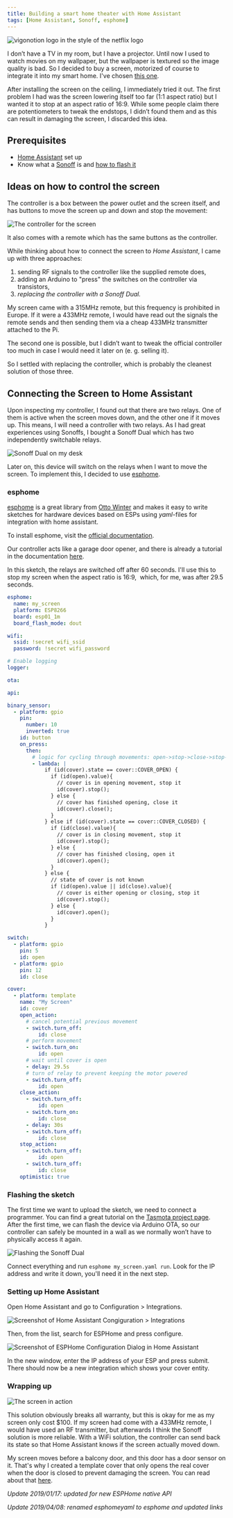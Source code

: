 ```yaml
---
title: Building a smart home theater with Home Assistant
tags: [Home Assistant, Sonoff, esphome]
---
```


![vigonotion logo in the style of the netflix logo](/img/2018/11/vigoflix.png)

I don’t have a TV in my room, but I have a projector. Until now I used to watch movies on my wallpaper, but the wallpaper is textured so the image quality is bad. So I decided to buy a screen, motorized of course to integrate it into my smart home. I've chosen [this one](https://www.amazon.de/gp/product/B00X445AQI/ref=oh_aui_detailpage_o03_s00?ie=UTF8&amp;psc=1).

After installing the screen on the ceiling, I immediately tried it out. The first problem I had was the screen lowering itself too far (1:1 aspect ratio) but I wanted it to stop at an aspect ratio of 16:9. While some people claim there are potentiometers to tweak the endstops, I didn’t found them and as this can result in damaging the screen, I discarded this idea.

<!--truncate-->

## Prerequisites

- [Home Assistant](https://www.home-assistant.io/) set up
- Know what a [Sonoff](https://www.itead.cc/sonoff-pow-r2.html) is and [how to flash it](https://github.com/arendst/Sonoff-Tasmota/wiki/Hardware-Preparation)

## Ideas on how to control the screen

The controller is a box between the power outlet and the screen itself, and has buttons to move the screen up and down and stop the movement:

![The controller for the screen](/img/2018/11/controller_old.jpg)

It also comes with a remote which has the same buttons as the controller.

While thinking about how to connect the screen to *Home Assistant*, I came up with three approaches:

1. sending RF signals to the controller like the supplied remote does,
2. adding an Arduino to "press" the switches on the controller via transistors,
3. *replacing the controller with a Sonoff Dual.*

My screen came with a 315MHz remote, but this frequency is prohibited in Europe. If it were a 433MHz remote, I would have read out the signals the remote sends and then sending them via a cheap 433MHz transmitter attached to the Pi.

The second one is possible, but I didn’t want to tweak the official controller too much in case I would need it later on (e. g. selling it).

So I settled with replacing the controller, which is probably the cleanest solution of those three. 

## Connecting the Screen to Home Assistant

Upon inspecting my controller, I found out that there are two relays. One of them is active when the screen moves down, and the other one if it moves up. This means, I will need a controller with two relays. As I had great experiences using Sonoffs, I bought a Sonoff Dual which has two independently switchable relays.

![Sonoff Dual on my desk](/img/2018/11/sonoff_dual.jpg)

Later on, this device will switch on the relays when I want to move the screen. To implement this, I decided to use [esphome](https://esphome.io).

### esphome

[esphome](https://esphome.io) is a great library from [Otto Winter](https://github.com/OttoWinter/) and makes it easy to write sketches for hardware devices based on ESPs using *yaml*-files for integration with home assistant. 

To install esphome, visit the [official documentation](https://esphome.io/guides/getting_started_command_line.html).

Our controller acts like a garage door opener, and there is already a tutorial in the documentation [here](https://esphome.io/cookbook/dual-r2-cover.html).

In this sketch, the relays are switched off after 60 seconds. I'll use this to stop my screen when the aspect ratio is 16:9,  which, for me, was after 29.5 seconds.

```yaml
esphome:
  name: my_screen
  platform: ESP8266
  board: esp01_1m
  board_flash_mode: dout

wifi:
  ssid: !secret wifi_ssid
  password: !secret wifi_password

# Enable logging
logger:

ota:

api:

binary_sensor:
  - platform: gpio
    pin:
      number: 10
      inverted: true
    id: button
    on_press:
      then:
        # logic for cycling through movements: open->stop->close->stop->...
        - lambda: |
            if (id(cover).state == cover::COVER_OPEN) {
              if (id(open).value){
                // cover is in opening movement, stop it
                id(cover).stop();
              } else {
                // cover has finished opening, close it
                id(cover).close();
              }
            } else if (id(cover).state == cover::COVER_CLOSED) {
              if (id(close).value){
                // cover is in closing movement, stop it
                id(cover).stop();
              } else {
                // cover has finished closing, open it
                id(cover).open();
              }
            } else {
              // state of cover is not known
              if (id(open).value || id(close).value){
                // cover is either opening or closing, stop it
                id(cover).stop();
              } else {
                id(cover).open();
              }
            }

switch:
  - platform: gpio
    pin: 5
    id: open
  - platform: gpio
    pin: 12
    id: close

cover:
  - platform: template
    name: "My Screen"
    id: cover
    open_action:
      # cancel potential previous movement
      - switch.turn_off:
          id: close
      # perform movement
      - switch.turn_on:
          id: open
      # wait until cover is open
      - delay: 29.5s
      # turn of relay to prevent keeping the motor powered
      - switch.turn_off:
          id: open
    close_action:
      - switch.turn_off:
          id: open
      - switch.turn_on:
          id: close
      - delay: 30s
      - switch.turn_off:
          id: close
    stop_action:
      - switch.turn_off:
          id: open
      - switch.turn_off:
          id: close
    optimistic: true
```

### Flashing the sketch

The first time we want to upload the sketch, we need to connect a programmer. You can find a great tutorial on the [Tasmota project page](https://github.com/arendst/Sonoff-Tasmota/wiki/Hardware-Preparation). After the first time, we can flash the device via Arduino OTA, so our controller can safely be mounted in a wall as we normally won’t have to physically access it again.

![Flashing the Sonoff Dual](/img/2018/11/flashing.jpg)

Connect everything and run `esphome my_screen.yaml run`. Look for the IP address and write it down, you'll need it in the next step.

### Setting up Home Assistant

Open Home Assistant and go to Configuration > Integrations.

![Screenshot of Home Assistant Congiguration > Integrations](/img/2019/01/esphome_config_001.png)

Then, from the list, search for ESPHome and press configure.

![Screenshot of ESPHome Configuration Dialog in Home Assistant](/img/2019/01/esphome_config_002.png)

In the new window, enter the IP address of your ESP and press submit. There should now be a new integration which shows your cover entity.

### Wrapping up

![The screen in action](/img/2018/11/vigoflix.jpg)

This solution obviously breaks all warranty, but this is okay for me as my screen only cost $100. If my screen had come with a 433MHz remote, I would have used an RF transmitter, but afterwards I think the Sonoff solution is more reliable. With a WiFi solution, the controller can send back its state so that Home Assistant knows if the screen actually moved down.

My screen moves before a balcony door, and this door has a door sensor on it. That's why I created a template cover that only opens the real cover when the door is closed to prevent damaging the screen. You can read about that [here](/blog/2019/03/08/cover-that-only-open-if-theres-nothing-in-its-way-in-home-assistant).

*Update 2019/01/17: updated for new ESPHome native API*

*Update 2019/04/08: renamed esphomeyaml to esphome and updated links*
